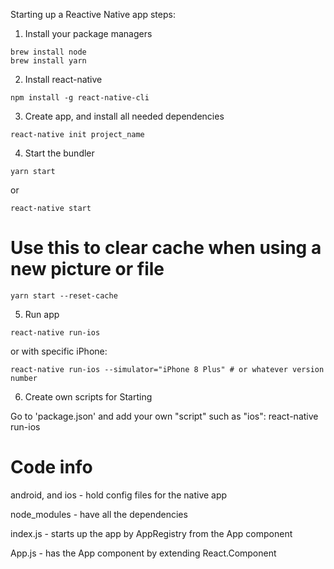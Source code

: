 Starting up a Reactive Native app steps:

1. Install your package managers
```
brew install node
brew install yarn
```

2. Install react-native
```
npm install -g react-native-cli
```

3. Create app, and install all needed dependencies
```
react-native init project_name
```

4. Start the bundler
```
yarn start
```
or
```
react-native start
```
# Use this to clear cache when using a new picture or file
```
yarn start --reset-cache
```

5. Run app
```
react-native run-ios
```
or with specific iPhone:
```
react-native run-ios --simulator="iPhone 8 Plus" # or whatever version number
```

6. Create own scripts for Starting

Go to 'package.json' and add your own "script" such as "ios": react-native run-ios

# Code info
android, and ios - hold config files for the native app

node_modules - have all the dependencies

index.js - starts up the app by AppRegistry from the App component

App.js - has the App component by extending React.Component
